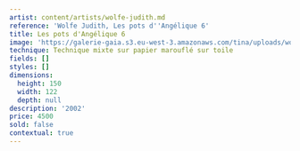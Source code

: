 ```yaml
---
artist: content/artists/wolfe-judith.md
reference: 'Wolfe Judith, Les pots d''Angélique 6'
title: Les pots d'Angélique 6
image: 'https://galerie-gaia.s3.eu-west-3.amazonaws.com/tina/uploads/wolfe-judith/galerie-gaia-judith-wolfe-Les pots d''Angélique 6-150x122 cm-5000€-technique mixte sur papier marouflé_toile-2002 .jpg'
technique: Technique mixte sur papier marouflé sur toile
fields: []
styles: []
dimensions:
  height: 150
  width: 122
  depth: null
description: '2002'
price: 4500
sold: false
contextual: true
---
```


